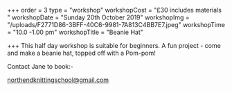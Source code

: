 +++
order = 3
type = "workshop"
workshopCost = "£30 includes materials "
workshopDate = "Sunday 20th October 2019"
workshopImg = "/uploads/F2771D86-3BFF-40C6-9981-7A813C4BB7E7.jpeg"
workshopTime = "10.0 -1.00 pm"
workshopTitle = "Beanie Hat"

+++
This half day workshop is suitable for beginners. A fun project - come and make a beanie hat, topped off with a Pom-pom! 

Contact Jane to book:-

northendknittingschool@gmail.com